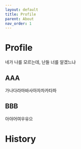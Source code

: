 ```yaml
---
layout: default
title: Profile
parent: About
nav_order: 1
---
```


# Profile

네가 나를 모르는데, 난들 너를 알겠느냐

## AAA

가나다라마바사아자차카타파

## BBB

아야어여우유으

# History